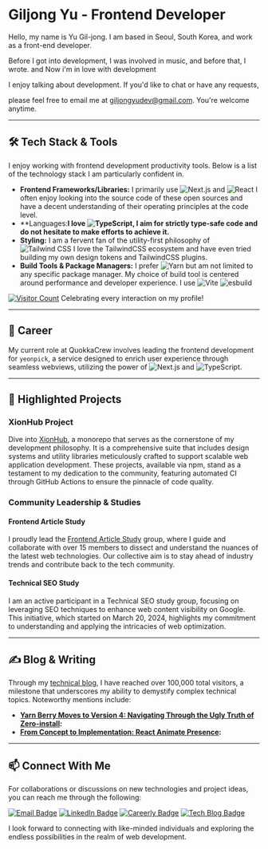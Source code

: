 # Giljong Yu - Frontend Developer

Hello, my name is Yu Gil-jong. I am based in Seoul, South Korea, and work as a front-end developer. 

Before I got into development, I was involved in music, and before that, I wrote. and Now i'm in love with development

I enjoy talking about development. If you'd like to chat or have any requests, 

please feel free to email me at giljongyudev@gmail.com. You're welcome anytime.

---

## 🛠 Tech Stack & Tools

I enjoy working with frontend development productivity tools. Below is a list of the technology stack I am particularly confident in.

- **Frontend Frameworks/Libraries:**  I primarily use  ![Next.js](https://img.shields.io/badge/Next.js-000000?style=for-the-badge&logo=nextdotjs&logoColor=white) and ![React](https://img.shields.io/badge/React-61DAFB?style=for-the-badge&logo=react&logoColor=white) I often enjoy looking into the source code of these open sources and have a decent understanding of their operating principles at the code level.
- **Languages:**I love ![TypeScript](https://img.shields.io/badge/TypeScript-3178c6?style=for-the-badge&logo=typescript&logoColor=white),  I aim for strictly type-safe code and do not hesitate to make efforts to achieve it.**
- **Styling:**  I am a fervent fan of the utility-first philosophy of ![Tailwind CSS](https://img.shields.io/badge/TailwindCSS-06B6D4?style=for-the-badge&logo=tailwindcss&logoColor=white) I love the TailwindCSS ecosystem and have even tried building my own design tokens and TailwindCSS plugins.
- **Build Tools & Package Managers:** I prefer ![Yarn](https://img.shields.io/badge/Yarn-2C8EBB?style=for-the-badge&logo=yarn&logoColor=white) but am not limited to any specific package manager. My choice of build tool is centered around performance and developer experience. I use  ![Vite](https://img.shields.io/badge/Vite-646CFF?style=for-the-badge&logo=Vite&logoColor=white) ![esbuild](https://img.shields.io/badge/esbuild-FFD43B?style=for-the-badge&logo=esbuild&logoColor=black)

[![Visitor Count](https://hits.seeyoufarm.com/api/count/incr/badge.svg?url=https%3A%2F%2Fgithub.com%2FXionWCFM%2Fhit-counter&count_bg=%2379C83D&title_bg=%23555555&icon=&icon_color=%23E7E7E7&title=hits&edge_flat=false)](https://hits.seeyoufarm.com) Celebrating every interaction on my profile!

---

## 💼 Career

My current role at QuokkaCrew involves leading the frontend development for `yeonpick`, a service designed to enrich user experience through seamless webviews, utilizing the power of ![Next.js](https://img.shields.io/badge/Next.js-000000?style=flat-square&logo=nextdotjs&logoColor=white) and ![TypeScript](https://img.shields.io/badge/TypeScript-3178c6?style=flat-square&logo=typescript&logoColor=white).

---

## 🚀 Highlighted Projects

### XionHub Project

Dive into [XionHub](https://github.com/xionhub/xion), a monorepo that serves as the cornerstone of my development philosophy. It is a comprehensive suite that includes design systems and utility libraries meticulously crafted to support scalable web application development. These projects, available via npm, stand as a testament to my dedication to the community, featuring automated CI through GitHub Actions to ensure the pinnacle of code quality.

### Community Leadership & Studies

#### Frontend Article Study

I proudly lead the [Frontend Article Study](https://github.com/frontend-article-study) group, where I guide and collaborate with over 15 members to dissect and understand the nuances of the latest web technologies. Our collective aim is to stay ahead of industry trends and contribute back to the tech community.

#### Technical SEO Study

I am an active participant in a Technical SEO study group, focusing on leveraging SEO techniques to enhance web content visibility on Google. This initiative, which started on March 20, 2024, highlights my commitment to understanding and applying the intricacies of web optimization.

---

## ✍️ Blog & Writing

Through my [technical blog](https://xionwcfm.tistory.com), I have reached over 100,000 total visitors, a milestone that underscores my ability to demystify complex technical topics. Noteworthy mentions include:

- **[Yarn Berry Moves to Version 4: Navigating Through the Ugly Truth of Zero-install](https://xionwcfm.tistory.com/452):** 
- **[From Concept to Implementation: React Animate Presence](https://xionwcfm.tistory.com/449):** 

---

## 📫 Connect With Me

For collaborations or discussions on new technologies and project ideas, you can reach me through the following:

[![Email Badge](https://img.shields.io/badge/Email-giljongyudev%40gmail.com-blue?style=flat-square)](mailto:giljongyudev@gmail.com)
[![LinkedIn Badge](https://img.shields.io/badge/LinkedIn-Giljong_Yu-blue?style=flat-square&logo=linkedin)](https://www.linkedin.com/in/giljong-yu-289195277/)
[![Careerly Badge](https://img.shields.io/badge/Careerly-Profile-blue?style=flat-square)](https://careerly.co.kr/profiles/438248)
[![Tech Blog Badge](https://img.shields.io/badge/Tech_Blog-XionWCFM's_Insights-blue?style=flat-square)](https://xionwcfm.tistory.com)

I look forward to connecting with like-minded individuals and exploring the endless possibilities in the realm of web development.
